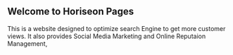 ## Welcome to Horiseon Pages

This is a website designed to optimize search Engine to get more customer views. It also provides Social Media Marketing and Online Reputaion Management,



